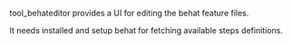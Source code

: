 tool_behateditor provides a UI for editing the behat feature files.

It needs installed and setup behat for fetching available steps definitions.